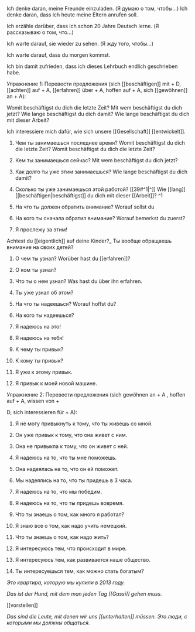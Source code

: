 Ich denke daran, meine Freunde einzuladen. (Я думаю о том, чтобы…)
Ich denke daran, dass ich heute meine Eltern anrufen soll.

Ich erzähle darüber, dass ich schon 20 Jahre Deutsch lerne. (Я рассказываю о том, что…)

Ich warte darauf, sie wieder zu sehen. (Я жду того, чтобы…)

Ich warte darauf, dass du morgen kommst.

Ich bin damit zufrieden, dass ich dieses Lehrbuch endlich geschrieben habe.

Упражнение 1: Перевести предложения 
(sich [[beschäftigen]] mit + D, 
[[achten]] auf + A,
[[erfahren]] über + A, 
hoffen auf + A, 
sich [[gewöhnen]] an + A):

Womit beschäftigst du dich die letzte Zeit? 
Mit wem beschäftigst du dich jetzt? 
Wie lange beschäftigst du dich damit?
Wie lange beschäftigst du dich mit dieser Arbeit?

Ich interessiere mich dafür, wie sich unsere [[Gesellschaft]] [[entwickelt]].


1. Чем ты занимаешься последнее время? Womit beschäftigst du dich die letzte Zeit? 
Womit beschäftigst du dich die letzte Zeit? 

1. Кем ты занимаешься сейчас?
Mit wem beschäftigst du dich jetzt? 

2. Как долго ты уже этим занимаешься?
Wie lange beschäftigst du dich damit?

1. Сколько ты уже занимаешься этой работой?
[[39#^1|^]] Wie [[lang]] [[beschäftigen|beschäftigst]] du dich mit dieser [[Arbeit]]? ^1


1. На что ты должен обратить внимание?
Worauf sollst du 

1. На кого ты сначала обратил внимание? Worauf bemerkst du zuerst?    


2. Я прослежу за этим!

Achtest du [[eigentlich]] auf deine Kinder?_ Ты вообще обращаешь внимание на своих детей?

1. О чем ты узнал?
Worüber hast du [[erfahren]]? 

1. О ком ты узнал?

2. Что ты о нем узнал? Was hast du über ihn erfahren.

3. Ты уже узнал об этом?

4. На что ты надеешься? Worauf hoffst du?

5. На кого ты надеешься? 

6. Я надеюсь на это!

7. Я надеюсь на тебя!

8. К чему ты привык?

9. К кому ты привык?

10. Я уже к этому привык.

11. Я привык к моей новой машине.

Упражнение 2: Перевести предложения (sich gewöhnen an + А , hoffen auf + A, wissen von +

D, sich interessieren für + A):

1. Я не могу привыкнуть к тому, что ты живешь со мной.

2. Он уже привык к тому, что она живет с ним.

3. Она не привыкла к тому, что он живет с ней.

4. Я надеюсь на то, что ты мне поможешь.

5. Она надеялась на то, что он ей поможет.

6. Мы надеялись на то, что ты придешь в 3 часа.

7. Я надеюсь на то, что мы победим.

8. Я надеюсь на то, что ты придешь вовремя.

9. Что ты знаешь о том, как много я работал?

10. Я знаю все о том, как надо учить немецкий.

11. Что ты знаешь о том, как надо жить?

12. Я интересуюсь тем, что происходит в мире.

13. Я интересуюсь тем, как развивается наше общество.

14. Ты интересуешься тем, как можно стать богатым?

_Это квартира, которую мы купили в 2013 году._

_Das ist der Hund, mit dem man jeden Tag [[Gassi]] gehen muss._

[[vorstellen]]




_Das sind die Leute, mit denen wir uns [[unterhalten]] müssen._ _Это люди, с которыми мы должны общаться._